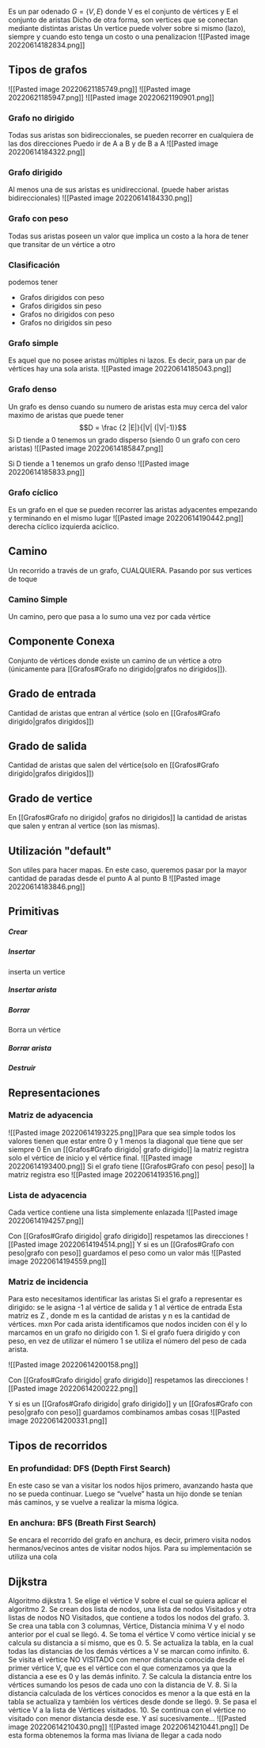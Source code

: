 Es un par odenado $G=(V,E)$ donde V es el conjunto de vértices y E el conjunto de aristas
Dicho de otra forma, son vertices que se conectan mediante distintas aristas
Un vertice puede volver sobre si mismo (lazo), siempre y cuando esto tenga un costo o una penalizacion
![[Pasted image 20220614182834.png]]

## Tipos de grafos
![[Pasted image 20220621185749.png]]
![[Pasted image 20220621185947.png]]
![[Pasted image 20220621190901.png]]
### Grafo no dirigido
Todas sus aristas son bidireccionales, se pueden recorrer en cualquiera de las dos direcciones
Puedo ir de A a B y de B a A 
![[Pasted image 20220614184322.png]]

### Grafo dirigido
Al menos una de sus aristas es unidireccional. (puede haber aristas bidireccionales)
![[Pasted image 20220614184330.png]]


### Grafo con peso
Todas sus aristas poseen un valor que implica un costo a la hora de tener que transitar de un vértice a otro

### Clasificación
podemos tener 
- Grafos dirigidos con peso
- Grafos dirigidos sin peso
- Grafos no dirigidos con peso
- Grafos no dirigidos sin peso

### Grafo simple
Es aquel que no posee aristas múltiples ni lazos. Es decir, para un par de vértices hay una sola arista.
![[Pasted image 20220614185043.png]]

### Grafo denso
Un grafo es denso cuando su numero de aristas esta muy cerca del valor maximo de aristas que puede tener
$$D = \frac {2 |E|}{|V| (|V|-1)}$$
Si D tiende a 0 tenemos un grado disperso (siendo 0 un grafo con cero aristas)
![[Pasted image 20220614185847.png]]


Si D tiende a 1 tenemos un grafo denso
![[Pasted image 20220614185833.png]]

### Grafo cíclico
Es un grafo en el que se pueden recorrer las aristas adyacentes empezando y terminando en el mismo lugar
![[Pasted image 20220614190442.png]]
derecha cíclico izquierda acíclico.

## Camino
Un recorrido a través de un grafo, CUALQUIERA. Pasando por sus vertices de toque

### Camino Simple 
Un camino, pero que pasa a lo sumo una vez por cada vértice

## Componente Conexa
Conjunto de vértices donde existe un camino de un vértice a otro (únicamente para  [[Grafos#Grafo no dirigido|grafos no dirigidos]]).

## Grado de entrada
Cantidad de aristas que entran al vértice (solo en [[Grafos#Grafo dirigido|grafos dirigidos]])

## Grado de salida 
Cantidad de aristas que salen del vértice(solo en [[Grafos#Grafo dirigido|grafos dirigidos]])

## Grado de vertice
En [[Grafos#Grafo no dirigido| grafos no dirigidos]] la cantidad de aristas que salen y entran al vertice (son las mismas).

## Utilización "default"
Son utiles para hacer mapas. En este caso, queremos pasar por la mayor cantidad de paradas desde el punto A al punto B
![[Pasted image 20220614183846.png]]

## Primitivas
##### Crear
##### Insertar
inserta un vertice
##### Insertar arista
##### Borrar
Borra un vértice
##### Borrar arista
##### Destruir

## Representaciones
### Matriz de adyacencia
![[Pasted image 20220614193225.png]]Para que sea simple todos los valores tienen que estar entre 0 y 1 menos la diagonal que tiene que ser siempre 0
En un [[Grafos#Grafo dirigido| grafo dirigido]] la matriz registra solo el vértice de inicio y el vértice final.
![[Pasted image 20220614193400.png]]
Si el grafo tiene [[Grafos#Grafo con peso| peso]] la matriz registra eso
![[Pasted image 20220614193516.png]]

### Lista de adyacencia 
Cada vertice contiene una lista simplemente enlazada
![[Pasted image 20220614194257.png]]

Con [[Grafos#Grafo dirigido| grafo dirigido]] respetamos las direcciones
![[Pasted image 20220614194514.png]]
Y si es un [[Grafos#Grafo con peso|grafo con peso]] guardamos el peso como un valor más
![[Pasted image 20220614194559.png]]
### Matriz de incidencia
Para esto necesitamos identificar las aristas
Si el grafo a representar es dirigido: se le asigna -1 al vértice de salida y 1 al vértice de entrada Esta matriz es Z , donde m es la cantidad de aristas y n es la cantidad de vértices. mxn 
Por cada arista identificamos que nodos inciden con él y lo marcamos en un grafo no dirigido con 1. 
Si el grafo fuera dirigido y con peso, en vez de utilizar el número 1 se utiliza el número del peso de cada arista.

![[Pasted image 20220614200158.png]]


Con [[Grafos#Grafo dirigido| grafo dirigido]] respetamos las direcciones
![[Pasted image 20220614200222.png]]

Y si es un  [[Grafos#Grafo dirigido| grafo dirigido]]  y un [[Grafos#Grafo con peso|grafo con peso]] guardamos combinamos ambas cosas
![[Pasted image 20220614200331.png]]

## Tipos de recorridos
### En profundidad: DFS (Depth First Search)
En este caso se van a visitar los nodos hijos primero, avanzando hasta que no se pueda continuar. Luego se “vuelve” hasta un hijo donde se tenían más caminos, y se vuelve a realizar la misma lógica.

### En anchura: BFS (Breath First Search)
Se encara el recorrido del grafo en anchura, es decir, primero visita nodos hermanos/vecinos antes de visitar nodos hijos. Para su implementación se utiliza una cola


## Dijkstra
Algoritmo dijkstra 1. 
Se elige el vértice V sobre el cual se quiera aplicar el algoritmo 
2. Se crean dos lista de nodos, una lista de nodos Visitados y otra listas de nodos NO Visitados, que contiene a todos los nodos del grafo.
3. Se crea una tabla con 3 columnas, Vértice, Distancia mínima V y el nodo anterior por el cual se llegó. 
4. Se toma el vértice V como vértice inicial y se calcula su distancia a sí mismo, que es 0. 
5. Se actualiza la tabla, en la cual todas las distancias de los demás vértices a V se marcan como infinito. 
6. Se visita el vértice NO VISITADO con menor distancia conocida desde el primer vértice V, que es el vértice con el que comenzamos ya que la distancia a ese es 0 y las demás infinito. 
7. Se calcula la distancia entre los vértices sumando los pesos de cada uno con la distancia de V. 
8. Si la distancia calculada de los vértices conocidos es menor a la que está en la tabla se actualiza y también los vértices desde donde se llegó.
9. Se pasa el vértice V a la lista de Vértices visitados. 
10. Se continua con el vértice no visitado con menor distancia desde ese. 
Y así sucesivamente...
![[Pasted image 20220614210430.png]]
![[Pasted image 20220614210441.png]]
De esta forma obtenemos la forma mas liviana de llegar a cada nodo
